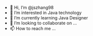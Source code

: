 - 👋 Hi, I’m @jszhang98
- 👀 I’m interested in Java technology
- 🌱 I’m currently learning Java Designer
- 💞️ I’m looking to collaborate on ...
- 📫 How to reach me ...

<!---
jszhang98/jszhang98 is a ✨ special ✨ repository because its `README.md` (this file) appears on your GitHub profile.
You can click the Preview link to take a look at your changes.
--->
